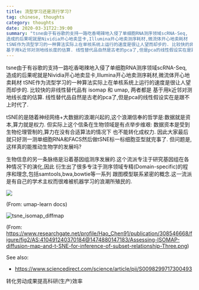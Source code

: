 ```yaml
---
title: 流型学习还是流行学习?
tag: chinese, thoughts
category: thoughts
date: 2020-03-31T22:39:00
summary: "tsne由于有谷歌的支持一路吃香喝辣地入侵了单细胞RNA测序领域scRNA-Seq, 
造成的后果呢就是Nividia开心地卖显卡,Illumina开心地卖测序耗材,微流体开心地卖耗材
tSNE作为流型学习的一种算法实际上在单核系统上运行的速度是很让人望而却步的. 比较快的非线性替代品有 isomap 和 umap, 两者都是
基于用k近邻对测地线长度的估算. 线性替代品自然是古老的pca了,但是pca的线性假设实在是跟不上时代了. "
---
```



tsne由于有谷歌的支持一路吃香喝辣地入侵了单细胞RNA测序领域scRNA-Seq, 
造成的后果呢就是Nividia开心地卖显卡,Illumina开心地卖测序耗材,微流体开心地卖耗材
tSNE作为流型学习的一种算法实际上在单核系统上运行的速度是很让人望而却步的. 比较快的非线性替代品有 isomap 和 umap, 两者都是
基于用k近邻对测地线长度的估算. 线性替代品自然是古老的pca了,但是pca的线性假设实在是跟不上时代了.

tSNE的是随着神经网络+大数据的浪潮兴起的,这个浪潮信奉的哲学是:数据就是资本,算力就是权力.
但实际上这个信条在生物领域是有点举步维艰: 数据资本是受到生物伦理管制的,算力在没有合适算法的情况下
也不能转化成权力. 因此大家最后就只好测一测单细胞RNA和FACS然后做tSNE标一标细胞亚型就完事了. 但问题是,
这样真的能推动生物学的发展吗?

生物信息的另一条脉络是沿着基因组测序发展的.这个流派专注于研究基因组在各种情况下的演化,因此
衍生出了很多专注于测序领域专精(Domain-specific)的程序和理念,包括samtools,bwa,bowtie等一系列
跟图模型联系紧密的概念.这一流派是有自己的学术主权而很难被机器学习的浪潮所殖民的.

![](https://umap-learn.readthedocs.io/en/latest/_images/performance_14_1.png)

(From: umap-learn docs)

![tsne_isomap_diffmap](https://www.researchgate.net/profile/Hao_Chen91/publication/308546668/figure/fig2/AS:410491240370184@1474880147183/Assessing-ISOMAP-diffusion-map-and-t-SNE-for-inference-of-subset-relationship-Three.png)

(From: https://www.researchgate.net/profile/Hao_Chen91/publication/308546668/figure/fig2/AS:410491240370184@1474880147183/Assessing-ISOMAP-diffusion-map-and-t-SNE-for-inference-of-subset-relationship-Three.png)

See also:

- https://www.sciencedirect.com/science/article/pii/S0098299717300493

<!--more-->


转化劳动成果提高科研(生产)效率